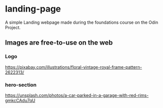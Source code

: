 # landing-page

 A simple Landing webpage made during the foundations course on the Odin Project.

## Images are free-to-use on the web
### Logo
https://pixabay.com/illustrations/floral-vintage-royal-frame-pattern-2622313/

### hero-section
https://unsplash.com/photos/a-car-parked-in-a-garage-with-red-rims-gmkcCAdu7qU